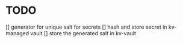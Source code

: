 # TODO

[] generator for unique salt for secrets
[] hash and store secret in kv-managed vault
[] store the generated salt in kv-vault
